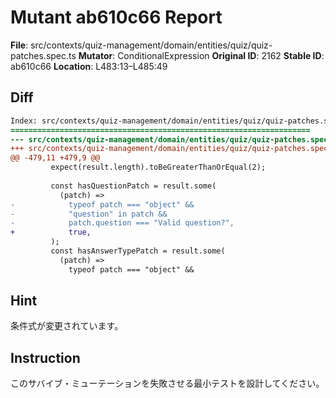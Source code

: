 # Mutant ab610c66 Report

**File**: src/contexts/quiz-management/domain/entities/quiz/quiz-patches.spec.ts
**Mutator**: ConditionalExpression
**Original ID**: 2162
**Stable ID**: ab610c66
**Location**: L483:13–L485:49

## Diff

```diff
Index: src/contexts/quiz-management/domain/entities/quiz/quiz-patches.spec.ts
===================================================================
--- src/contexts/quiz-management/domain/entities/quiz/quiz-patches.spec.ts	original
+++ src/contexts/quiz-management/domain/entities/quiz/quiz-patches.spec.ts	mutated #2162
@@ -479,11 +479,9 @@
         expect(result.length).toBeGreaterThanOrEqual(2);
 
         const hasQuestionPatch = result.some(
           (patch) =>
-            typeof patch === "object" &&
-            "question" in patch &&
-            patch.question === "Valid question?",
+            true,
         );
         const hasAnswerTypePatch = result.some(
           (patch) =>
             typeof patch === "object" &&
```

## Hint

条件式が変更されています。

## Instruction

このサバイブ・ミューテーションを失敗させる最小テストを設計してください。
